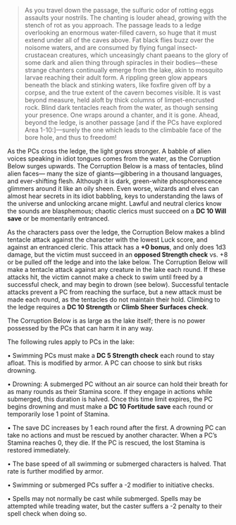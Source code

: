 > As you travel down the passage, the sulfuric odor of rotting eggs assaults your nostrils. The chanting is louder ahead, growing with the stench of rot as you approach. The passage leads to a ledge overlooking an enormous water-filled cavern, so huge that it must extend under all of the caves above. Fat black flies buzz over the noisome waters, and are consumed by flying fungal insect-crustacean creatures, which unceasingly chant paeans to the glory of some dark and alien thing through spiracles in their bodies—these strange chanters continually emerge from the lake, akin to mosquito larvae reaching their adult form. A rippling green glow appears beneath the black and stinking waters, like foxfire given off by a corpse, and the true extent of the cavern becomes visible. It is vast beyond measure, held aloft by thick columns of limpet-encrusted rock. Blind dark tentacles reach from the water, as though sensing your presence. One wraps around a chanter, and it is gone. Ahead, beyond the ledge, is another passage [and if the PCs have explored Area 1-10:]—surely the one which leads to the climbable face of the bore hole, and thus to freedom!

As the PCs cross the ledge, the light grows stronger. A babble of alien voices speaking in idiot tongues comes from the water, as the Corruption Below surges upwards. The Corruption Below is a mass of tentacles, blind alien faces— many the size of giants—gibbering in a thousand languages, and ever-shifting flesh. Although it is dark, green-white phosphorescence glimmers around it like an oily sheen. Even worse, wizards and elves can almost hear secrets in its idiot babbling, keys to understanding the laws of the universe and unlocking arcane might. Lawful and neutral clerics know the sounds are blasphemous; chaotic clerics must succeed on a **DC 10 Will save** or be momentarily entranced.

As the characters pass over the ledge, the Corruption Below makes a blind tentacle attack against the character with the lowest Luck score, and against an entranced cleric. This attack has a **+0 bonus**, and only does 1d3 damage, but the victim must succeed in an **opposed Strength check** vs. +8 or be pulled off the ledge and into the lake below. The Corruption Below will make a tentacle attack against any creature in the lake each round. If these attacks hit, the victim cannot make a check to swim until freed by a successful check, and may begin to drown (see below). Successful tentacle attacks prevent a PC from reaching the surface, but a new attack must be made each round, as the tentacles do not maintain their hold. Climbing to the ledge requires a **DC 10 Strength** or **Climb Sheer Surfaces check**.

The Corruption Below is as large as the lake itself; there is no power possessed by the PCs that can harm it in any way.

The following rules apply to PCs in the lake:

• Swimming PCs must make a **DC 5 Strength check** each round to stay afloat. This is modified by armor. A PC can choose to sink but risks drowning.

• Drowning: A submerged PC without an air source can hold their breath for as many rounds as their Stamina score. If they engage in actions while submerged, this duration is halved. Once this time limit expires, the PC begins drowning and must make a **DC 10 Fortitude save** each round or temporarily lose 1 point of Stamina.

• The save DC increases by 1 each round after the first. A drowning PC can take no actions and must be rescued by another character. When a PC’s Stamina reaches 0, they die. If the PC is rescued, the lost Stamina is restored immediately.

• The base speed of all swimming or submerged characters is halved. That rate is further modified by armor.

• Swimming or submerged PCs suffer a -2 modifier to initiative checks.

• Spells may not normally be cast while submerged. Spells may be attempted while treading water, but the caster suffers a -2 penalty to their spell check when doing so.